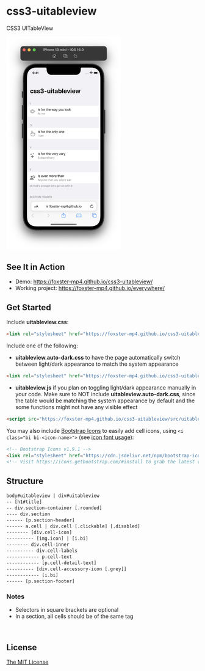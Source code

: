 # css3-uitableview
CSS3 UITableView

<img src=".screenshot.png" alt="phone-browser-screenshot" width="300"/>


## See It in Action
* Demo: https://foxster-mp4.github.io/css3-uitableview/
* Working project: https://foxster-mp4.github.io/everywhere/

## Get Started
Include **uitableview.css**:
```html
<link rel="stylesheet" href="https://foxster-mp4.github.io/css3-uitableview/src/uitableview.css">
```

Include one of the following:
* **uitableview.auto-dark.css** to have the page automatically switch between light/dark appearance to match the system appearance
```html
<link rel="stylesheet" href="https://foxster-mp4.github.io/css3-uitableview/src/uitableview.auto-dark.css">
```

* **uitableview.js** if you plan on toggling light/dark appearance manually in your code. Make sure to NOT include **uitableview.auto-dark.css**, since the table would be matching the system appearance by default and the some functions might not have any visible effect
```html
<script src="https://foxster-mp4.github.io/css3-uitableview/src/uitableview.js"></script>
```

You may also include [Bootstrap Icons](https://icons.getbootstrap.com) to easily add cell icons, using `<i class="bi bi-<icon-name>">` (see [icon font usage](https://icons.getbootstrap.com/#external-image)):
```html
<!-- Bootstrap Icons v1.9.1 -->
<link rel="stylesheet" href="https://cdn.jsdelivr.net/npm/bootstrap-icons@1.9.1/font/bootstrap-icons.css">
<!-- Visit https://icons.getbootstrap.com/#install to grab the latest version -->
```

## Structure
```
body#uitableview | div#uitableview
-- [h1#title]
-- div.section-container [.rounded]
---- div.section
------ [p.section-header]
------ a.cell | div.cell [.clickable] [.disabled]
-------- [div.cell-icon]
---------- [img.icon] | [i.bi]
-------- div.cell-inner
---------- div.cell-labels
------------ p.cell-text
------------ [p.cell-detail-text]
---------- [div.cell-accessory-icon [.grey]]
------------ [i.bi]
------ [p.section-footer]
```
### Notes
* Selectors in square brackets are optional
* In a section, all cells should be of the same tag

<br>

## License
[The MIT License](LICENSE.md)